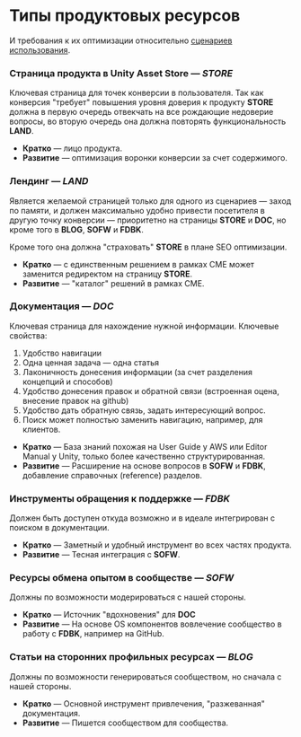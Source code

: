# Типы продуктовых ресурсов

И требования к их оптимизации относительно [сценариев использования](use_cases.md).

### Страница продукта в Unity Asset Store — _STORE_

Ключевая страница для точек конверсии в пользователя. Так как конверсия "требует" повышения уровня доверия к продукту **STORE** должна в первую очередь отвекчать на все рождающие недоверие вопросы, во вторую очередь она должна повторять функциональность **LAND**.

- **Кратко** — лицо продукта.
- **Развитие** — оптимизация воронки конверсии за счет содержимого.

### Лендинг — _LAND_

Является желаемой страницей только для одного из сценариев — заход по памяти, и должен максимально удобно привести посетителя в другую точку конверсии — приоритетно на страницы **STORE** и **DOC**, но кроме того в **BLOG**, **SOFW** и **FDBK**.

Кроме того она должна "страховать" **STORE** в плане SEO оптимизации.

- **Кратко** — с единственным решением в рамках CME может заменится редиректом на страницу **STORE**.
- **Развитие** — "каталог" решений в рамках СМЕ.

### Документация — _DOC_

Ключевая страница для нахождение нужной информации. Ключевые свойства:

1. Удобство навигации 
2. Одна ценная задача — одна статья
3. Лаконичность донесения информации (за счет разделения концепций и способов)
4. Удобство донесения правок и обратной связи (встроенная оцена, внесение правок на github)
5. Удобство дать обратную связь, задать интересующий вопрос. 
6. Поиск может полностью заменить навигацию, например, для клиентов.

- **Кратко** — База знаний похожая на User Guide у AWS или Editor Manual у Unity, только более качественно структурированная.
- **Развитие** — Расширение на основе вопросов в **SOFW** и **FDBK**, добавление справочных (reference) разделов.

### Инструменты обращения к поддержке — _FDBK_

Должен быть доступен откуда возможно и в идеале интегрирован с поиском в документации.

- **Кратко** — Заметный и удобный инструмент во всех частях продукта.
- **Развитие** — Тесная интеграция с **SOFW**.

### Ресурсы обмена опытом в сообществе — _SOFW_

Должны по возможности модерироваться с нашей стороны.

- **Кратко** — Источник "вдохновения" для **DOC**
- **Развитие** — На основе OS компонентов вовлечение сообщество в работу с **FDBK**, например на GitHub.

### Статьи на сторонних профильных ресурсах — _BLOG_

Должны по возможности генерироваться сообществом, но сначала с нашей стороны.

- **Кратко** — Основной инструмент привлечения, "разжеванная" документация.
- **Развитие** — Пишется сообществом для сообщества.
